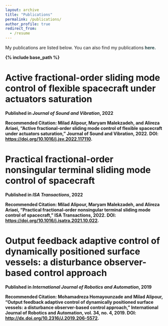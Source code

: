 ```yaml
---
layout: archive
title: "Publications"
permalink: /publications/
author_profile: true
redirect_from:
  - /resume
---
```


My publications are listed below. You can also find my publications <b><a href="https://scholar.google.com/citations?hl=en&user=PvSW_5sAAAAJ&view_op=list_works&sortby=pubdate" style="text-decoration:none; color:#2F4F4F">here.</a>

{% include base_path %}

Active fractional-order sliding mode control of flexible spacecraft under actuators saturation
======
**Published** in *Journal of Sound and Vibration*, 2022

**Recommended Citation:** **Milad Alipour**, Maryam Malekzadeh, and Alireza Ariaei, “Active fractional-order sliding mode control of flexible spacecraft under actuators saturation,” Journal of Sound and Vibration, 2022. DOI: <b><a href="https://doi.org/10.1016/j.jsv.2022.117110" style="text-decoration:none; color:#2F4F4F">https://doi.org/10.1016/j.jsv.2022.117110</a>.

Practical fractional-order nonsingular terminal sliding mode control of spacecraft
======
**Published** in *ISA Transactions*, 2022

**Recommended Citation:** **Milad Alipour**, Maryam Malekzadeh, and Alireza Ariaei, “Practical fractional-order nonsingular terminal sliding mode control of spacecraft,” ISA Transactions, 2022. DOI: <b><a href="https://doi.org/10.1016/j.isatra.2021.10.022" style="text-decoration:none; color:#2F4F4F">https://doi.org/10.1016/j.isatra.2021.10.022</a>.

Output feedback adaptive control of dynamically positioned surface vessels: a disturbance observer-based control approach
======
**Published** in *International Journal of Robotics and Automation*, 2019

**Recommended Citation:** Mohamadreza Homayounzade and **Milad Alipour**, “Output feedback adaptive control of dynamically positioned surface vessels: a disturbance observer-based control approach,” International Journal of Robotics and Automation, vol. 34, no. 4, 2019. DOI: <b><a href="http://dx.doi.org/10.2316/J.2019.206-5572" style="text-decoration:none; color:#2F4F4F">http://dx.doi.org/10.2316/J.2019.206-5572</a>.
